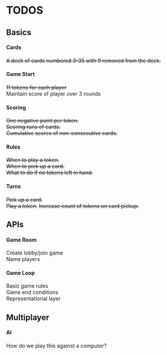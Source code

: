 # TODOS

## Basics 
#### Cards
~~A deck of cards numbered 3-35 with 9 removed from the deck.~~
#### Game Start
~~11 tokens for each player~~  
Maintain score of player over 3 rounds  

#### Scoring
~~One negative point per token.~~  
~~Scoring runs of cards.~~  
~~Cumulative scores of non-consecutive cards.~~ 

#### Rules
~~When to play a token.~~   
~~When to pick up a card.~~   
~~What to do if no tokens left in hand.~~

#### Turns
~~Pick up a card.~~  
~~Play a token.~~
~~Increase count of tokens on card pickup.~~  

## APIs

#### Game Room
Create lobby/join game  
Name players

#### Game Loop
Basic game rules  
Game end conditions  
Representational layer

## Multiplayer
#### AI
How do we play this against a computer?
